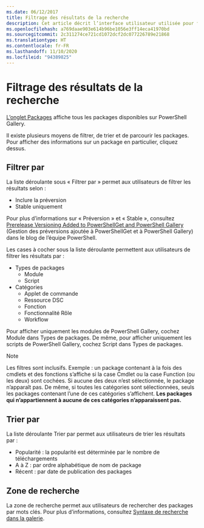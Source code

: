 ```yaml
---
ms.date: 06/12/2017
title: Filtrage des résultats de la recherche
description: Cet article décrit l’interface utilisateur utilisée pour filtrer le contenu dans PowerShell Gallery.
ms.openlocfilehash: a769daae903e614b96be1056e3ff14eca41970bd
ms.sourcegitcommit: 2c311274ce721cd1072dcf2dc077226789e21868
ms.translationtype: HT
ms.contentlocale: fr-FR
ms.lasthandoff: 11/10/2020
ms.locfileid: "94389825"
---
```

# <a name="filtering-search-results"></a>Filtrage des résultats de la recherche

[L’onglet Packages](https://www.powershellgallery.com/packages) affiche tous les packages disponibles sur PowerShell Gallery.

Il existe plusieurs moyens de filtrer, de trier et de parcourir les packages. Pour afficher des informations sur un package en particulier, cliquez dessus.

## <a name="filter-by"></a>Filtrer par

La liste déroulante sous « Filtrer par » permet aux utilisateurs de filtrer les résultats selon :

- Inclure la préversion
- Stable uniquement

Pour plus d’informations sur « Préversion » et « Stable », consultez [Prerelease Versioning Added to PowerShellGet and PowerShell Gallery](https://devblogs.microsoft.com/powershell/prerelease-versioning-added-to-powershellget-and-powershell-gallery/) (Gestion des préversions ajoutée à PowerShellGet et à PowerShell Gallery) dans le blog de l’équipe PowerShell.

Les cases à cocher sous la liste déroulante permettent aux utilisateurs de filtrer les résultats par :

- Types de packages
  - Module
  - Script
- Catégories
  - Applet de commande
  - Ressource DSC
  - Fonction
  - Fonctionnalité Rôle
  - Workflow

Pour afficher uniquement les modules de PowerShell Gallery, cochez Module dans Types de packages. De même, pour afficher uniquement les scripts de PowerShell Gallery, cochez Script dans Types de packages.

> [!NOTE]
> Les filtres sont inclusifs. Exemple : un package contenant à la fois des cmdlets et des fonctions s’affiche si la case Cmdlet ou la case Function (ou les deux) sont cochées. Si aucune des deux n’est sélectionnée, le package n’apparaît pas. De même, si toutes les catégories sont sélectionnées, seuls les packages contenant l’une de ces catégories s’affichent. **Les packages qui n’appartiennent à aucune de ces catégories n’apparaissent pas.**

## <a name="sort-by"></a>Trier par

La liste déroulante Trier par permet aux utilisateurs de trier les résultats par :

- Popularité : la popularité est déterminée par le nombre de téléchargements
- A à Z : par ordre alphabétique de nom de package
- Récent : par date de publication des packages

## <a name="search-box"></a>Zone de recherche

La zone de recherche permet aux utilisateurs de rechercher des packages par mots clés.
Pour plus d’informations, consultez [Syntaxe de recherche dans la galerie](search-syntax.md).
